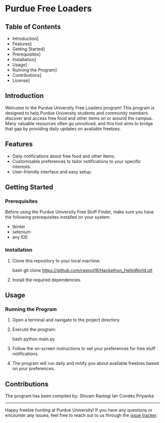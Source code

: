 # Purdue Free Loaders

## Table of Contents

- Introduction]
- Features]
- Getting Started]
- Prerequisites]
- Installation]
- Usage]
- Running the Program]
- Contributions]
- License]

## Introduction

Welcome to the Purdue University Free Loaders program! This program is designed to help Purdue University students and community members discover and access free food and other items on or around the campus. Many valuable resources often go unnoticed, and this tool aims to bridge that gap by providing daily updates on available freebies.

## Features

- Daily notifications about free food and other items.
- Customisable preferences to tailor notifications to your specific interests.
- User-friendly interface and easy setup.

## Getting Started
### Prerequisites

Before using the Purdue University Free Stuff Finder, make sure you have the following prerequisites installed on your system:

- tkinter
- selenium
- any IDE

### Installation

1. Clone this repository to your local machine:

   bash
   git clone https://github.com/rastog18/Hackathon_HelloWorld.git 

2. Install the required dependencies.

## Usage
### Running the Program

1. Open a terminal and navigate to the project directory.
2. Execute the program:

   bash
   python main.py
   

3. Follow the on-screen instructions to set your preferences for free stuff notifications.
4. The program will run daily and notify you about available freebies based on your preferences.

## Contributions

The program has been compiled by:
Shivam Rastogi
Ian Condes
Priyanka

-----

Happy freebie hunting at Purdue University! If you have any questions or encounter any issues, feel free to reach out to us through the [issue tracker](https://github.com/yourusername/purdue-free-stuff-finder/issues).
